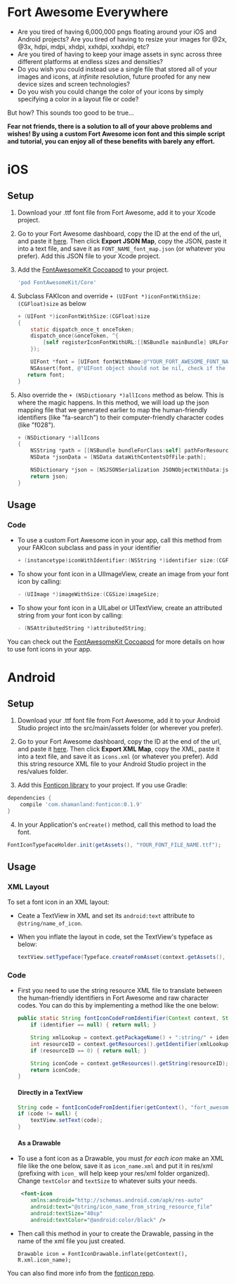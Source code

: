 # Fort Awesome Everywhere

* Are you tired of having 6,000,000 pngs floating around your iOS and Android projects? Are you tired of having to resize your images for @2x, @3x, hdpi, mdpi, xhdpi, xxhdpi, xxxhdpi, etc?
* Are you tired of having to keep your image assets in sync across three different platforms at endless sizes and densities?
* Do you wish you could instead use a single file that stored all of your images and icons, at _infinite_ resolution, future proofed for any new device sizes and screen technologies?
* Do you wish you could change the color of your icons by simply specifying a color in a layout file or code?

But how? This sounds too good to be true...

**Fear not friends, there is a solution to all of your above problems and wishes! By using a custom Fort Awesome icon font and this simple script and tutorial, you can enjoy all of these benefits with barely any effort.**

# iOS

## Setup 

1) Download your .ttf font file from Fort Awesome, add it to your Xcode project.


2) Go to your Fort Awesome dashboard, copy the ID at the end of the url, and paste it [here](https://knotlabs.github.io/fort-awesome-everywhere/). 
Then click **Export JSON Map**, copy the JSON, paste it into a text file, and save it as ```FONT_NAME_font_map.json``` (or whatever you prefer). 
Add this JSON file to your Xcode project.


3) Add the [FontAwesomeKit Cocoapod](https://github.com/PrideChung/FontAwesomeKit) to your project.

    ```ruby
    'pod FontAwesomeKit/Core'
    ```


4) Subclass FAKIcon and override ```+ (UIFont *)iconFontWithSize:(CGFloat)size``` as below
    ```objective-c
    + (UIFont *)iconFontWithSize:(CGFloat)size
    {
        static dispatch_once_t onceToken;
        dispatch_once(&onceToken, ^{
            [self registerIconFontWithURL:[[NSBundle mainBundle] URLForResource:@"YOUR_FONT_FILE_NAME" withExtension:@"ttf"]];
        });

        UIFont *font = [UIFont fontWithName:@"YOUR_FORT_AWESOME_FONT_NAME" size:size];
        NSAssert(font, @"UIFont object should not be nil, check if the font file is added to the application bundle and you're using the correct font name.");
       return font;
    }
    ```

5) Also override the ```+ (NSDictionary *)allIcons``` method as below. This is where the magic happens. In this method, we will load up the json mapping file that we generated earlier to map the human-friendly identifiers (like "fa-search") to their computer-friendly character codes (like "f028").

    ```objective-c
    + (NSDictionary *)allIcons
    {
        NSString *path = [[NSBundle bundleForClass:self] pathForResource:@"FONT_NAME_font_map" ofType:@"json"];
        NSData *jsonData = [NSData dataWithContentsOfFile:path];

        NSDictionary *json = [NSJSONSerialization JSONObjectWithData:jsonData options:NSJSONReadingAllowFragments error:nil];
        return json;
    }
    ```
## Usage

### Code

- To use a custom Fort Awesome icon in your app, call this method from your FAKIcon subclass and pass in your identifier
    ```objective-c
    + (instancetype)iconWithIdentifier:(NSString *)identifier size:(CGFloat)size error:(NSError **)error;
    ```

- To show your font icon in a UIImageView, create an image from your font icon by calling:
    ```objective-c
    - (UIImage *)imageWithSize:(CGSize)imageSize;
    ```
- To show your font icon in a UILabel or UITextView, create an attributed string from your font icon by calling:
    ```objective-c
    - (NSAttributedString *)attributedString;
    ```

You can check out the [FontAwesomeKit Cocoapod](https://github.com/PrideChung/FontAwesomeKit) for more details on how to use font icons in your app. 

# Android

## Setup 

1) Download your .ttf font file from Fort Awesome, add it to your Android Studio project into the src/main/assets folder (or wherever you prefer).


2) Go to your Fort Awesome dashboard, copy the ID at the end of the url, and paste it [here](https://knotlabs.github.io/fort-awesome-everywhere/). 
Then click **Export XML Map**, copy the XML, paste it into a text file, and save it as ```icons.xml``` (or whatever you prefer). 
Add this string resource XML file to your Android Studio project in the res/values folder.


3) Add this [Fonticon library](https://github.com/shamanland/fonticon) to your project. If you use Gradle:
```groovy
dependencies {
    compile 'com.shamanland:fonticon:0.1.9'
}
```

4) In your Application's ```onCreate()``` method, call this method to load the font. 
```java 
FontIconTypefaceHolder.init(getAssets(), "YOUR_FONT_FILE_NAME.ttf");
```

## Usage

### XML Layout
To set a font icon in an XML layout: 

- Ceate a TextView in XML and set its ```android:text``` attribute to ```@string/name_of_icon```.

- When you inflate the layout in code, set the TextView's typeface as below:

     ```java
    textView.setTypeface(Typeface.createFromAsset(context.getAssets(), "YOUR_FONT_FILE_NAME.ttf"));
    ```
### Code

- First you need to use the string resource XML file to translate between the human-friendly identifiers in Fort Awesome and raw character codes. You can do this by implementing a method like the one below: 

    ```java
    public static String fontIconCodeFromIdentifier(Context context, String identifier) {
        if (identifier == null) { return null; }

        String xmlLookup = context.getPackageName() + ":string/" + identifier;
        int resourceID = context.getResources().getIdentifier(xmlLookup, null, null);
        if (resourceID == 0) { return null; }

        String iconCode = context.getResources().getString(resourceID);
        return iconCode;
    }
     ```
    #### Directly in a TextView
    ```java
    String code = fontIconCodeFromIdentifier(getContext(), "fort_awesome_identifier");
    if (code != null) {
        textView.setText(code);
    }
    ```

    #### As a Drawable
    
- To use a font icon as a Drawable, you must _for each icon_ make an XML file like the one below, save it as ```icon_name.xml``` and put it in res/xml (prefixing with ```icon_``` will help keep your res/xml folder organized). Change ```textColor``` and ```textSize``` to whatever suits your needs. 

    ```xml
     <font-icon
        xmlns:android="http://schemas.android.com/apk/res-auto"
        android:text="@string/icon_name_from_string_resource_file"
        android:textSize="40sp"
        android:textColor="@android:color/black" />
    ```

- Then call this method in your to create the Drawable, passing in the name of the xml file you just created. 
    
    ```android
    Drawable icon = FontIconDrawable.inflate(getContext(), R.xml.icon_name);
    ```
You can also find more info from the [fonticon repo](https://github.com/shamanland/fonticon#usage).
